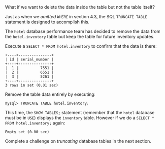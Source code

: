 What if we want to delete the data inside the table but not the table itself?

Just as when we _omitted `WHERE`_ in section 4.3, the SQL `TRUNCATE TABLE` statement is designed to accomplish this. 

The `hotel` database performance team has decided to remove the data from the `hotel.inventory` table but keep the table for future inventory updates.

Execute a `SELECT * FROM hotel.inventory` to confirm that the data is there:

```
+----+---------------+
| id | serial_number |
+----+---------------+
|  1 |          7551 |
|  2 |          6551 |
|  3 |          5261 |
+----+---------------+
3 rows in set (0.01 sec)
```

Remove the table data entirely by executing: 

```
mysql> TRUNCATE TABLE hotel.inventory;
``` 

This time, the `SHOW TABLES;` statement (remember that the `hotel` database must be in `USE`) displays the `inventory` table. However if we do a `SELECT * FROM hotel.inventory;` again:

```
Empty set (0.00 sec)
```

Complete a challenge on _truncating_ database tables in the next section.